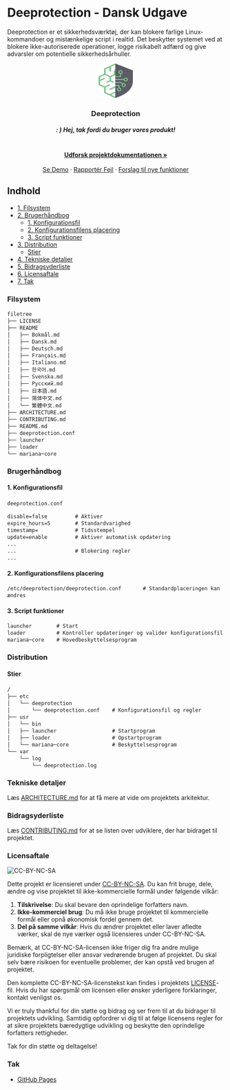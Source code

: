 # Deeprotection - Dansk Udgave

Deeprotection er et sikkerhedsværktøj, der kan blokere farlige Linux-kommandoer og mistænkelige script i realtid. Det beskytter systemet ved at blokere ikke-autoriserede operationer, logge risikabelt adfærd og give advarsler om potentielle sikkerhedsårhuller.

<p align="center">
  <a href="https://github.com/Geekstrange/Deeprotection">
    <img src="https://github.com/Geekstrange/Deeprotection/blob/main/images/logo.svg" alt="Logo" width="80" height="80">
  </a>
  <h3 align="center">Deeprotection</h3>
  <h5 align="center">: ) Hej, tak fordi du bruger vores produkt!</h5>
  <p align="center">
    <br />
    <a href="https://github.com/Geekstrange/Deeprotection"><strong>Udforsk projektdokumentationen »</strong></a>
    <br />
    <br />
    <a href="https://github.com/Geekstrange/Deeprotection">Se Demo</a>
    ·
    <a href="https://github.com/Geekstrange/Deeprotection/issues">Rapportér Fejl</a>
    ·
    <a href="https://github.com/Geekstrange/Deeprotection/issues">Forslag til nye funktioner</a>
  </p>
</p>

## Indhold

- [1. Filsystem](#filesystem)
- [2. Brugerhåndbog](#brugerhåndbog)
  - [1. Konfigurationsfil](#1-konfigurationsfil)
  - [2. Konfigurationsfilens placering](#2-konfigurationsfilens-placering)
  - [3. Script funktioner](#3-script-funktioner)
- [3. Distribution](#distribution)
  - [Stier](#stier)
- [4. Tekniske detaljer](#tekniske-detaljer)
- [5. Bidragsyderliste](#bidragsyderliste)
- [6. Licensaftale](#licensaftale)
- [7. Tak](#tak)

### Filsystem
```
filetree 
├── LICENSE
├── README
│   ├── Bokmål.md
│   ├── Dansk.md
│   ├── Deutsch.md
│   ├── Français.md
│   ├── Italiano.md
│   ├── 한국어.md
│   ├── Svenska.md
│   ├── Русский.md
│   ├── 日本語.md
│   ├── 简体中文.md
│   └── 繁體中文.md
├── ARCHITECTURE.md
├── CONTRIBUTING.md
├── README.md
├── deeprotection.conf
├── launcher
├── loader
└── mariana─core
```

### Brugerhåndbog

#### 1. Konfigurationsfil

`deeprotection.conf`

```
disable=false         # Aktiver
expire_hours=5        # Standardvarighed
timestamp=            # Tidsstempel
update=enable         # Aktiver automatisk opdatering
...
...                   # Blokering regler
...
```

#### 2. Konfigurationsfilens placering

```
/etc/deeprotection/deeprotection.conf		# Standardplaceringen kan ændres
```

#### 3. Script funktioner

```
launcher        # Start
loader          # Kontroller opdateringer og valider konfigurationsfil
mariana─core    # Hovedbeskyttelsesprogram
```

### Distribution

#### Stier

```
/
├── etc
│   └── deeprotection
│       └── deeprotection.conf    # Konfigurationsfil og regler
├── usr
│   └── bin 
│   ├── launcher                  # Startprogram
│   ├── loader                    # Opstartprogram
│   └── mariana─core              # Beskyttelsesprogram
└── var
    └── log
        └── deeprotection.log
```

### Tekniske detaljer

Læs [ARCHITECTURE.md](https://github.com/Geekstrange/Deeprotection/ARCHITECTURE.md) for at få mere at vide om projektets arkitektur.

### Bidragsyderliste

Læs [CONTRIBUTING.md](https://github.com/Geekstrange/Deeprotection/CONTRIBUTING.md) for at se listen over udviklere, der har bidraget til projektet.

### Licensaftale

![CC-BY-NC-SA](https://mirrors.creativecommons.org/presskit/buttons/88x31/svg/by-nc-sa.svg)

Dette projekt er licensieret under [CC-BY-NC-SA](https://creativecommons.org/licenses/by-nc-sa/4.0/). Du kan frit bruge, dele, ændre og vise projektet til ikke-kommercielle formål under følgende vilkår:

1. **Tilskrivelse**: Du skal bevare den oprindelige forfatters navn.
2. **Ikke-kommerciel brug**: Du må ikke bruge projektet til kommercielle formål eller opnå økonomisk fordel gennem det.
3. **Del på samme vilkår**: Hvis du ændrer projektet eller laver afledte værker, skal de nye værker også licensieres under CC-BY-NC-SA.

Bemærk, at CC-BY-NC-SA-licensen ikke friger dig fra andre mulige juridiske forpligtelser eller ansvar vedrørende brugen af projektet. Du skal selv bære risikoen for eventuelle problemer, der kan opstå ved brugen af projektet.

Den komplette CC-BY-NC-SA-licenstekst kan findes i projektets [LICENSE](https://github.com/Geekstrange/Deeprotection/LICENSE)-fil. Hvis du har spørgsmål om licensen eller ønsker yderligere forklaringer, kontakt venligst os.

Vi er truly thankful for din støtte og bidrag og ser frem til at du bidrager til projektets udvikling. Samtidig opfordrer vi dig til at følge licensens regler for at sikre projektets bæredygtige udvikling og beskytte den oprindelige forfatters rettigheder.

Tak for din støtte og deltagelse!

### Tak

- [GitHub Pages](https://pages.github.com)
